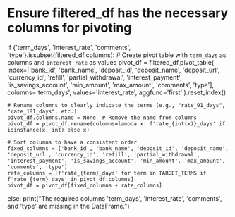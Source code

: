 # Ensure filtered_df has the necessary columns for pivoting
if {'term_days', 'interest_rate', 'comments', 'type'}.issubset(filtered_df.columns):
    # Create pivot table with `term_days` as columns and `interest_rate` as values
    pivot_df = filtered_df.pivot_table(
        index=['bank_id', 'bank_name', 'deposit_id', 'deposit_name', 'deposit_url', 'currency_id', 'refill', 'partial_withdrawal', 'interest_payment', 'is_savings_account', 'min_amount', 'max_amount', 'comments', 'type'],
        columns='term_days',
        values='interest_rate',
        aggfunc='first'
    ).reset_index()

    # Rename columns to clearly indicate the terms (e.g., "rate_91_days", "rate_181_days", etc.)
    pivot_df.columns.name = None  # Remove the name from columns
    pivot_df = pivot_df.rename(columns=lambda x: f'rate_{int(x)}_days' if isinstance(x, int) else x)

    # Sort columns to have a consistent order
    fixed_columns = ['bank_id', 'bank_name', 'deposit_id', 'deposit_name', 'deposit_url', 'currency_id', 'refill', 'partial_withdrawal', 'interest_payment', 'is_savings_account', 'min_amount', 'max_amount', 'comments', 'type']
    rate_columns = [f'rate_{term}_days' for term in TARGET_TERMS if f'rate_{term}_days' in pivot_df.columns]
    pivot_df = pivot_df[fixed_columns + rate_columns]
else:
    print("The required columns 'term_days', 'interest_rate', 'comments', and 'type' are missing in the DataFrame.")
